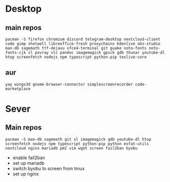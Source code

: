 # Desktop 
## main repos
`pacman -S firefox chromium discord telegram-desktop nextcloud-client code gimp shotwell libreoffice-fresh proxychains kdenlive obs-studio man-db sagemath ttf-dejavu xfce4-terminal git guake noto-fonts noto-fonts-cjk sl povray vlc pandoc imagemagick gpick gdb thunar youtube-dl htop screenfetch nodejs npm typescript python-pip texlive-core`
## aur
`yay wings3d gnome-browser-connector simplescreenrecorder code-marketplace`

# Sever
## Main repos
`pacman -S man-db sagemath git sl imagemagick gdb youtube-dl htop screenfetch nodejs npm typescript python-pip python exfat-utils nextcloud nginx mariadb pm2 vim wget screen fail2ban byobu`
- enable fail2ban
- set up mariadb
- switch byobu to screen from tmux
- set up nginx
